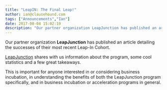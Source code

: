 ```yaml
---
title: "LeapIN: The Final Leap!"
author: ian@clausehound.com
tags: ["Announcements","Ian"]
date: 2017-08-04 15:02:19
description: "Our partner organization LeapJunction has published an article detailing the successes of their most recent Leap-In Cohort."
---
```




Our partner organization **LeapJunction** has published an article detailing the successes of their most recent Leap-In Cohort.

[LeapJunction](https://www.leapjunction.ca/leap-in) shares with us information about the program, some cool statistics and a few great takeaways.

This is important for anyone interested in or considering business incubation, in understanding the benefits of both the LeapJunction program specifically, and in business incubation or acceleration programs in general.



 
